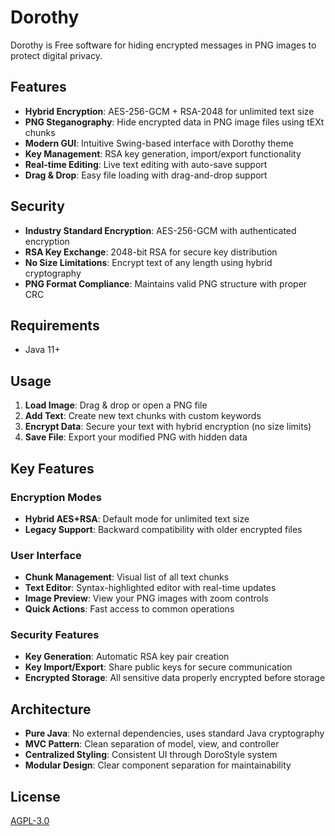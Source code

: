 # Dorothy

Dorothy is Free software for hiding encrypted messages in PNG images to protect digital privacy.

## Features

- **Hybrid Encryption**: AES-256-GCM + RSA-2048 for unlimited text size
- **PNG Steganography**: Hide encrypted data in PNG image files using tEXt chunks
- **Modern GUI**: Intuitive Swing-based interface with Dorothy theme
- **Key Management**: RSA key generation, import/export functionality
- **Real-time Editing**: Live text editing with auto-save support
- **Drag & Drop**: Easy file loading with drag-and-drop support

## Security

- **Industry Standard Encryption**: AES-256-GCM with authenticated encryption
- **RSA Key Exchange**: 2048-bit RSA for secure key distribution
- **No Size Limitations**: Encrypt text of any length using hybrid cryptography
- **PNG Format Compliance**: Maintains valid PNG structure with proper CRC

## Requirements

- Java 11+

## Usage

1. **Load Image**: Drag & drop or open a PNG file
2. **Add Text**: Create new text chunks with custom keywords
3. **Encrypt Data**: Secure your text with hybrid encryption (no size limits)
4. **Save File**: Export your modified PNG with hidden data

## Key Features

### Encryption Modes
- **Hybrid AES+RSA**: Default mode for unlimited text size
- **Legacy Support**: Backward compatibility with older encrypted files

### User Interface
- **Chunk Management**: Visual list of all text chunks
- **Text Editor**: Syntax-highlighted editor with real-time updates
- **Image Preview**: View your PNG images with zoom controls
- **Quick Actions**: Fast access to common operations

### Security Features
- **Key Generation**: Automatic RSA key pair creation
- **Key Import/Export**: Share public keys for secure communication
- **Encrypted Storage**: All sensitive data properly encrypted before storage

## Architecture

- **Pure Java**: No external dependencies, uses standard Java cryptography
- **MVC Pattern**: Clean separation of model, view, and controller
- **Centralized Styling**: Consistent UI through DoroStyle system
- **Modular Design**: Clear component separation for maintainability

## License

[AGPL-3.0](LICENSE)
